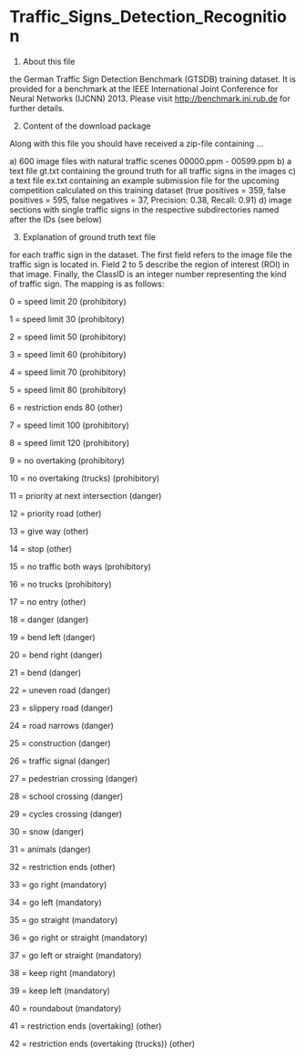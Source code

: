 # Traffic_Signs_Detection_Recognition

1. About this file

the German Traffic Sign Detection Benchmark (GTSDB) training dataset. It is provided for a benchmark 
at the IEEE International Joint Conference for Neural Networks (IJCNN) 2013. Please visit
 http://benchmark.ini.rub.de 
for further details. 


2. Content of the download package

Along with this file you should have received a zip-file containing ...

a) 600 image files with natural traffic scenes 00000.ppm - 00599.ppm
b) a text file gt.txt containing the ground truth for all traffic signs in the images
c) a text file ex.txt containing an example submission file for the upcoming competition calculated on this training dataset (true positives = 359, false positives = 595, false negatives = 37, Precision: 0.38, Recall: 0.91)
d) image sections with single traffic signs in the respective subdirectories named after the IDs (see below)


3. Explanation of ground truth text file

for each traffic sign in the dataset. The first field refers to the image file the traffic sign is located in. Field 2 to 5 describe
the region of interest (ROI) in that image. Finally, the ClassID is an integer number representing the kind of traffic sign. 
The mapping is as follows:

0 = speed limit 20 (prohibitory)

1 = speed limit 30 (prohibitory)

2 = speed limit 50 (prohibitory)

3 = speed limit 60 (prohibitory)

4 = speed limit 70 (prohibitory)

5 = speed limit 80 (prohibitory)

6 = restriction ends 80 (other)

7 = speed limit 100 (prohibitory)

8 = speed limit 120 (prohibitory)

9 = no overtaking (prohibitory)

10 = no overtaking (trucks) (prohibitory)

11 = priority at next intersection (danger)

12 = priority road (other)

13 = give way (other)

14 = stop (other)

15 = no traffic both ways (prohibitory)

16 = no trucks (prohibitory)

17 = no entry (other)

18 = danger (danger)

19 = bend left (danger)


20 = bend right (danger)

21 = bend (danger)

22 = uneven road (danger)


23 = slippery road (danger)



24 = road narrows (danger)

25 = construction (danger)

26 = traffic signal (danger)

27 = pedestrian crossing (danger)

28 = school crossing (danger)

29 = cycles crossing (danger)

30 = snow (danger)

31 = animals (danger)


32 = restriction ends (other)

33 = go right (mandatory)

34 = go left (mandatory)

35 = go straight (mandatory)

36 = go right or straight (mandatory)

37 = go left or straight (mandatory)

38 = keep right (mandatory)

39 = keep left (mandatory)

40 = roundabout (mandatory)

41 = restriction ends (overtaking) (other)

42 = restriction ends (overtaking (trucks)) (other)


